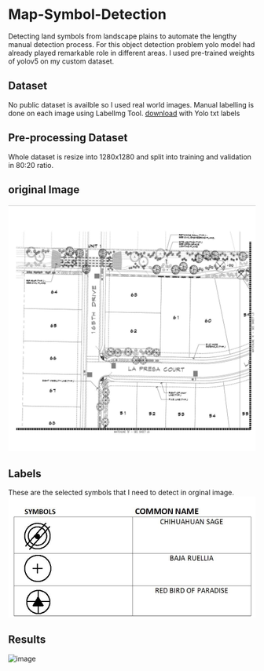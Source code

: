 # Map-Symbol-Detection
Detecting land symbols from landscape plains to automate the lengthy manual detection process. For this object detection problem yolo model had already played remarkable role in different areas. I used pre-trained weights of yolov5 on my custom dataset.

## Dataset 
No public dataset is availble so I used real world images. Manual labelling is done on each image using LabelImg Tool. [download](https://tzutalin.github.io/labelImg/)
with Yolo txt labels 

## Pre-processing Dataset
Whole dataset is resize into 1280x1280 and split into training and validation in 80:20 ratio.

## original Image
![image](crop.jpg)

## Labels
These are the selected symbols that I need to detect in orginal image.
![image](legends.jpeg)

## Results 
![image](results.jpg)


